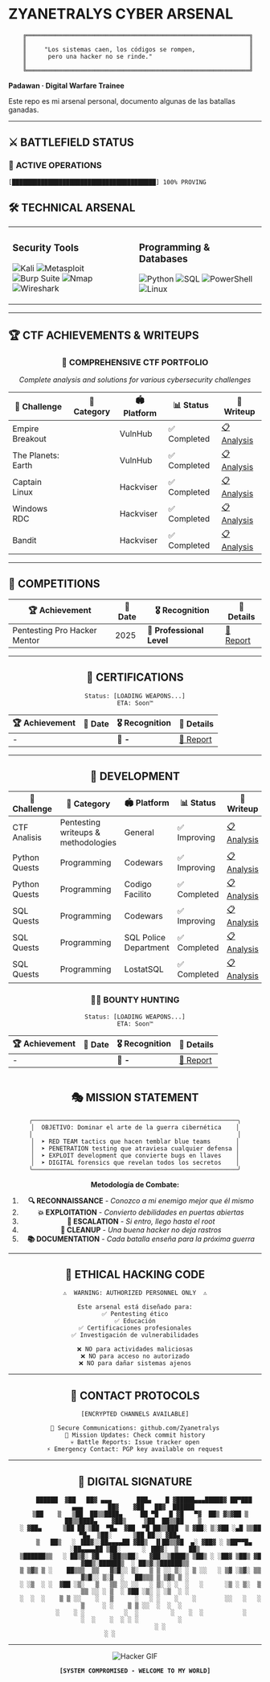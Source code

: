 # ZYANETRALYS CYBER ARSENAL
```
    ╔══════════════════════════════════════════════════════════════╗
    ║                                                              ║  
    ║     "Los sistemas caen, los códigos se rompen,               ║
    ║      pero una hacker no se rinde."                           ║
    ║                                                              ║
    ╚══════════════════════════════════════════════════════════════╝
```

**Padawan · Digital Warfare Trainee**

Este repo es mi arsenal personal, documento algunas de las batallas ganadas.

---

## ⚔️ BATTLEFIELD STATUS

### 🎯 **ACTIVE OPERATIONS**
```
[████████████████████████████████████████] 100% PROVING
```

## 🛠️ **TECHNICAL ARSENAL**

<table>
<tr>
<td width="50%">

### **Security Tools**
![Kali](https://img.shields.io/badge/Kali%20Linux-557C94?style=flat-square&logo=kali-linux&logoColor=white)
![Metasploit](https://img.shields.io/badge/Metasploit-ED1C24?style=flat-square)
![Burp Suite](https://img.shields.io/badge/Burp%20Suite-FF6633?style=flat-square)
![Nmap](https://img.shields.io/badge/Nmap-4682B4?style=flat-square)
![Wireshark](https://img.shields.io/badge/Wireshark-1679A7?style=flat-square)

</td>
<td width="50%">

### **Programming & Databases**
![Python](https://img.shields.io/badge/Python-3776AB?style=flat-square&logo=python&logoColor=white)
![SQL](https://img.shields.io/badge/SQL-4479A1?style=flat-square&logo=mysql&logoColor=white)
![PowerShell](https://img.shields.io/badge/PowerShell-5391FE?style=flat-square&logo=powershell&logoColor=white)
![Linux](https://img.shields.io/badge/Linux-FCC624?style=flat-square&logo=linux&logoColor=black)

</td>
</tr>
</table>

---

## 🏆 **CTF ACHIEVEMENTS & WRITEUPS**

<div align="center">

### 🚩 **COMPREHENSIVE CTF PORTFOLIO**
*Complete analysis and solutions for various cybersecurity challenges*

</div>

| 🎯 **Challenge** | 🔧 **Category** | 🏟️ **Platform** | 📊 **Status** | 📖 **Writeup** |
|------------------|-----------------|------------------|---------------|-----------------|
| Empire Breakout | | VulnHub | ✅ Completed | [📋 Analysis](https://github.com/Zyanetralys/CTF/blob/main/EmpireBreakout.md) |
| The Planets: Earth |  | VulnHub | ✅ Completed | [📋 Analysis](https://github.com/Zyanetralys/CTF/blob/main/ThePlanetsEarh.md) |
| Captain Linux |  | Hackviser | ✅ Completed | [📋 Analysis](https://github.com/Zyanetralys/CTF/blob/main/CaptainLinux.md) |
| Windows RDC |  | Hackviser | ✅ Completed | [📋 Analysis](https://github.com/Zyanetralys/CTF/blob/main/Windows_RDC) |
| Bandit |  | Hackviser | ✅ Completed | [📋 Analysis](https://github.com/Zyanetralys/CTF/blob/main/Bandit.md) |

---

## 🏃 **COMPETITIONS**

<div align="center">

| 🏆 **Achievement** | 📅 **Date** | 🎖️ **Recognition** | 📜 **Details** |
|--------------------|-------------|-------------------|----------------|
| Pentesting Pro Hacker Mentor | 2025 | 🥇 **Professional Level** | [🔗 Report](.) |

---

## 🏅 **CERTIFICATIONS**

```
Status: [LOADING WEAPONS...]
ETA: Soon™
```

<div align="center">

| 🏆 **Achievement** | 📅 **Date** | 🎖️ **Recognition** | 📜 **Details** |
|--------------------|-------------|-------------------|----------------|
| - |  | 🥇 **-** | [🔗 Report](.) |

</div>

---

## 🏅 **DEVELOPMENT**

<div align="center">

| 🎯 **Challenge** | 🔧 **Category** | 🏟️ **Platform** | 📊 **Status** | 📖 **Writeup** |
|------------------|-----------------|------------------|---------------|-----------------|
| CTF Analisis | Pentesting writeups & methodologies| General | ✅ Improving | [📋 Analysis](https://github.com/Zyanetralys/CTF) |
| Python Quests | Programming | Codewars | ✅ Improving | [📋 Analysis](https://github.com/Zyanetralys/Codewars) |
| Python Quests | Programming | Codigo Facilito | ✅ Completed | [📋 Analysis](https://github.com/Zyanetralys/Python) |
| SQL Quests | Programming | Codewars | ✅ Improving | [📋 Analysis](https://github.com/iceYami/Codewars) |
| SQL Quests | Programming | SQL Police Department | ✅ Completed | [📋 Analysis](https://github.com/Zyanetralys/SQL) |
| SQL Quests | Programming | LostatSQL | ✅ Completed | [📋 Analysis](https://github.com/Zyanetralys/SQL) |

</div>

### 🏴‍☠️ **BOUNTY HUNTING**
```
Status: [LOADING WEAPONS...]
ETA: Soon™
```


| 🏆 **Achievement** | 📅 **Date** | 🎖️ **Recognition** | 📜 **Details** |
|--------------------|-------------|-------------------|----------------|
| - |  | 🥇 **-** | [🔗 Report](.) |

```

```


## 🎭 MISSION STATEMENT

```ascii
╭─────────────────────────────────────────────────────────╮
│  OBJETIVO: Dominar el arte de la guerra cibernética    │
│                                                         │
│  ➤ RED TEAM tactics que hacen temblar blue teams       │
│  ➤ PENETRATION testing que atraviesa cualquier defensa │
│  ➤ EXPLOIT development que convierte bugs en llaves    │
│  ➤ DIGITAL forensics que revelan todos los secretos    │
╰─────────────────────────────────────────────────────────╯
```

**Metodología de Combate:**
1. **🔍 RECONNAISSANCE** - *Conozco a mi enemigo mejor que él mismo*
2. **💥 EXPLOITATION** - *Convierto debilidades en puertas abiertas*
3. **👑 ESCALATION** - *Si entro, llego hasta el root*
4. **🧹 CLEANUP** - *Una buena hacker no deja rastros*
5. **📚 DOCUMENTATION** - *Cada batalla enseña para la próxima guerra*

---

## 🚨 ETHICAL HACKING CODE

```
⚠️  WARNING: AUTHORIZED PERSONNEL ONLY  ⚠️

Este arsenal está diseñado para:
✅ Pentesting ético
✅ Educación
✅ Certificaciones profesionales
✅ Investigación de vulnerabilidades

❌ NO para actividades maliciosas
❌ NO para acceso no autorizado
❌ NO para dañar sistemas ajenos
```
---

## 💬 CONTACT PROTOCOLS

```
[ENCRYPTED CHANNELS AVAILABLE]

📡 Secure Communications: github.com/Zyanetralys
🎯 Mission Updates: Check commit history
💀 Battle Reports: Issue tracker open
⚡ Emergency Contact: PGP key available on request
```

---

## 🎪 DIGITAL SIGNATURE

```
     ██████  ▓██   ██▓ ▄▄▄       ███▄    █ ▓█████▄▄▄█████▓ ██▀███   ▄▄▄       ██▓    ▓██   ██▓  ██████ 
   ▒██    ▒   ▒██  ██▒▒████▄     ██ ▀█   █ ▓█   ▀▓  ██▒ ▓▒▓██ ▒ ██▒▒████▄    ▓██▒     ▒██  ██▒▒██    ▒ 
   ░ ▓██▄      ▒██ ██░▒██  ▀█▄  ▓██  ▀█ ██▒▒███  ▒ ▓██░ ▒░▓██ ░▄█ ▒▒██  ▀█▄  ▒██░      ▒██ ██░░ ▓██▄   
     ▒   ██▒   ░ ▐██▓░░██▄▄▄▄██ ▓██▒  ▐▌██▒▒▓█  ▄░ ▓██▓ ░ ▒██▀▀█▄  ░██▄▄▄▄██ ▒██░      ░ ▐██▓░  ▒   ██▒
   ▒██████▒▒   ░ ██▒▓░ ▓█   ▓██▒▒██░   ▓██░░▒████▒ ▒██▒ ░ ░██▓ ▒██▒ ▓█   ▓██▒░██████▒  ░ ██▒▓░▒██████▒▒
   ▒ ▒▓▒ ▒ ░    ██▒▒▒  ▒▒   ▓▒█░░ ▒░   ▒ ▒ ░░ ▒░ ░ ▒ ░░   ░ ▒▓ ░▒▓░ ▒▒   ▓▒█░░ ▒░▓  ░   ██▒▒▒ ▒ ▒▓▒ ▒ ░
   ░ ░▒  ░ ░  ▓██ ░▒░   ▒   ▒▒ ░░ ░░   ░ ▒░ ░ ░  ░   ░      ░▒ ░ ▒░  ▒   ▒▒ ░░ ░ ▒  ░ ▓██ ░▒░ ░ ░▒  ░ ░
   ░  ░  ░    ▒ ▒ ░░    ░   ▒      ░   ░ ░    ░    ░        ░░   ░   ░   ▒     ░ ░    ▒ ▒ ░░  ░  ░  ░  
         ░    ░ ░           ░  ░         ░    ░  ░           ░           ░  ░    ░  ░ ░ ░           ░  
              ░ ░                                                                    ░ ░              
```

---

<div align="center">

![Hacker GIF](https://media4.giphy.com/media/v1.Y2lkPTc5MGI3NjExa2JrcXRqMDJ4YmpqM2l0dW92bHRtYmFrMnQxa3owYzRybmtmMDA4ZSZlcD12MV9pbnRlcm5hbF9naWZfYnlfaWQmY3Q9Zw/fwoOoDZpEpdQewQdRR/giphy.gif)

**`[SYSTEM COMPROMISED - WELCOME TO MY WORLD]`**

</div>
